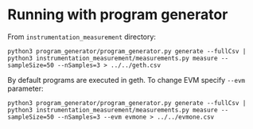# Running with program generator
From `instrumentation_measurement` directory:

```
python3 program_generator/program_generator.py generate --fullCsv | python3 instrumentation_measurement/measurements.py measure --sampleSize=50 --nSamples=3 > ../../geth.csv
```
    
By default programs are executed in geth. To change EVM specify `--evm` parameter:

```
python3 program_generator/program_generator.py generate --fullCsv | python3 instrumentation_measurement/measurements.py measure --sampleSize=50 --nSamples=3 --evm evmone > ../../evmone.csv
```
